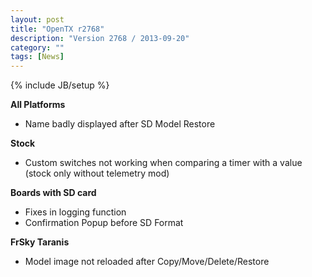 ```yaml
---
layout: post
title: "OpenTX r2768"
description: "Version 2768 / 2013-09-20"
category: ""
tags: [News]
---
```

{% include JB/setup %}

**All Platforms**

* Name badly displayed after SD Model Restore

**Stock**

* Custom switches not working when comparing a timer with a value (stock only without telemetry mod)

**Boards with SD card**

* Fixes in logging function
* Confirmation Popup before SD Format

**FrSky Taranis**

* Model image not reloaded after Copy/Move/Delete/Restore  


